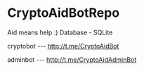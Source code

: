 # CryptoAidBotRepo
Aid means help :)
Database - SQLite

cryptobot --- http://t.me/CryptoAidBot

adminbot --- http://t.me/CryptoAidAdminBot
